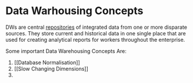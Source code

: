 # Data Warhousing Concepts
DWs are central [repositories](https://en.wikipedia.org/wiki/Repository_(version_control) "Repository (version control)") of integrated data from one or more disparate sources. They store current and historical data in one single place that are used for creating analytical reports for workers throughout the enterprise.

Some important Data Warehousing Concepts Are:
1. [[Database Normalisation]]
2. [[Slow Changing Dimensions]]
3. 